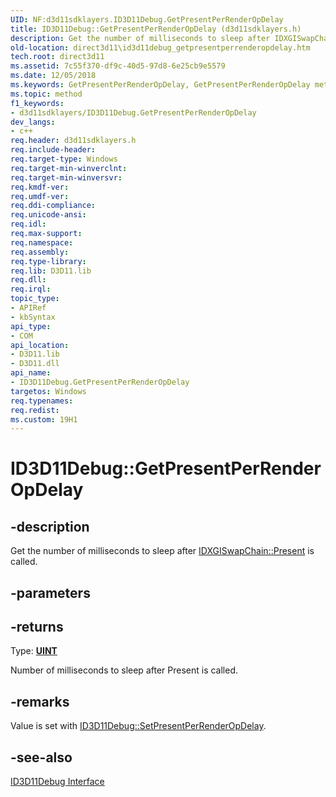 ```yaml
---
UID: NF:d3d11sdklayers.ID3D11Debug.GetPresentPerRenderOpDelay
title: ID3D11Debug::GetPresentPerRenderOpDelay (d3d11sdklayers.h)
description: Get the number of milliseconds to sleep after IDXGISwapChain::Present is called.
old-location: direct3d11\id3d11debug_getpresentperrenderopdelay.htm
tech.root: direct3d11
ms.assetid: 7c55f370-df9c-40d5-97d8-6e25cb9e5579
ms.date: 12/05/2018
ms.keywords: GetPresentPerRenderOpDelay, GetPresentPerRenderOpDelay method [Direct3D 11], GetPresentPerRenderOpDelay method [Direct3D 11],ID3D11Debug interface, ID3D11Debug interface [Direct3D 11],GetPresentPerRenderOpDelay method, ID3D11Debug.GetPresentPerRenderOpDelay, ID3D11Debug::GetPresentPerRenderOpDelay, d3d11sdklayers/ID3D11Debug::GetPresentPerRenderOpDelay, d80fb328-cbcf-b755-35cd-3ac7f39aeff8, direct3d11.id3d11debug_getpresentperrenderopdelay
ms.topic: method
f1_keywords:
- d3d11sdklayers/ID3D11Debug.GetPresentPerRenderOpDelay
dev_langs:
- c++
req.header: d3d11sdklayers.h
req.include-header: 
req.target-type: Windows
req.target-min-winverclnt: 
req.target-min-winversvr: 
req.kmdf-ver: 
req.umdf-ver: 
req.ddi-compliance: 
req.unicode-ansi: 
req.idl: 
req.max-support: 
req.namespace: 
req.assembly: 
req.type-library: 
req.lib: D3D11.lib
req.dll: 
req.irql: 
topic_type:
- APIRef
- kbSyntax
api_type:
- COM
api_location:
- D3D11.lib
- D3D11.dll
api_name:
- ID3D11Debug.GetPresentPerRenderOpDelay
targetos: Windows
req.typenames: 
req.redist: 
ms.custom: 19H1
---
```


# ID3D11Debug::GetPresentPerRenderOpDelay


## -description


Get the number of milliseconds to sleep after <a href="https://docs.microsoft.com/windows/desktop/api/dxgi/nf-dxgi-idxgiswapchain-present">IDXGISwapChain::Present</a> is called.


## -parameters






## -returns



Type: <b><a href="https://docs.microsoft.com/windows/desktop/WinProg/windows-data-types">UINT</a></b>

Number of milliseconds to sleep after Present is called.




## -remarks



Value is set with <a href="https://docs.microsoft.com/windows/desktop/api/d3d11sdklayers/nf-d3d11sdklayers-id3d11debug-setpresentperrenderopdelay">ID3D11Debug::SetPresentPerRenderOpDelay</a>.




## -see-also




<a href="https://docs.microsoft.com/windows/desktop/api/d3d11sdklayers/nn-d3d11sdklayers-id3d11debug">ID3D11Debug Interface</a>
 

 


